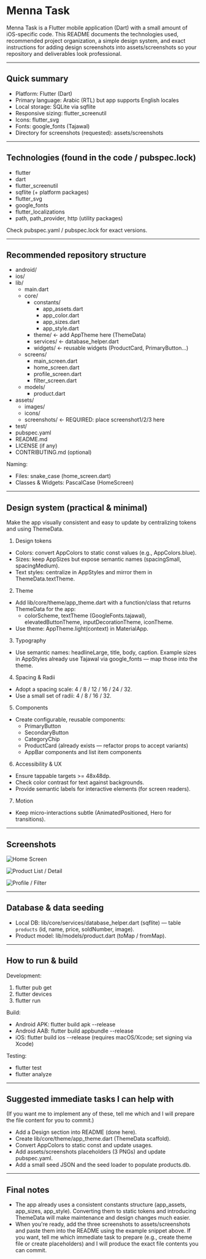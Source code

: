 # Menna Task

Menna Task is a Flutter mobile application (Dart) with a small amount of iOS-specific code. This README documents the technologies used, recommended project organization, a simple design system, and exact instructions for adding design screenshots into assets/screenshots so your repository and deliverables look professional.

---

## Quick summary
- Platform: Flutter (Dart)
- Primary language: Arabic (RTL) but app supports English locales
- Local storage: SQLite via sqflite
- Responsive sizing: flutter_screenutil
- Icons: flutter_svg
- Fonts: google_fonts (Tajawal)
- Directory for screenshots (requested): assets/screenshots

---

## Technologies (found in the code / pubspec.lock)
- flutter
- dart
- flutter_screenutil
- sqflite (+ platform packages)
- flutter_svg
- google_fonts
- flutter_localizations
- path, path_provider, http (utility packages)

Check pubspec.yaml / pubspec.lock for exact versions.

---

## Recommended repository structure
- android/
- ios/
- lib/
  - main.dart
  - core/
    - constants/
      - app_assets.dart
      - app_color.dart
      - app_sizes.dart
      - app_style.dart
    - theme/                ← add AppTheme here (ThemeData)
    - services/             ← database_helper.dart
    - widgets/              ← reusable widgets (ProductCard, PrimaryButton...)
  - screens/
    - main_screen.dart
    - home_screen.dart
    - profile_screen.dart
    - filter_screen.dart
  - models/
    - product.dart
- assets/
  - images/
  - icons/
  - screenshots/           ← REQUIRED: place screenshot1/2/3 here
- test/
- pubspec.yaml
- README.md
- LICENSE (if any)
- CONTRIBUTING.md (optional)

Naming:
- Files: snake_case (home_screen.dart)
- Classes & Widgets: PascalCase (HomeScreen)

---

## Design system (practical & minimal)
Make the app visually consistent and easy to update by centralizing tokens and using ThemeData.

1) Design tokens
- Colors: convert AppColors to static const values (e.g., AppColors.blue).
- Sizes: keep AppSizes but expose semantic names (spacingSmall, spacingMedium).
- Text styles: centralize in AppStyles and mirror them in ThemeData.textTheme.

2) Theme
- Add lib/core/theme/app_theme.dart with a function/class that returns ThemeData for the app:
  - colorScheme, textTheme (GoogleFonts.tajawal), elevatedButtonTheme, inputDecorationTheme, iconTheme.
- Use theme: AppTheme.light(context) in MaterialApp.

3) Typography
- Use semantic names: headlineLarge, title, body, caption. Example sizes in AppStyles already use Tajawal via google_fonts — map those into the theme.

4) Spacing & Radii
- Adopt a spacing scale: 4 / 8 / 12 / 16 / 24 / 32.
- Use a small set of radii: 4 / 8 / 16 / 32.

5) Components
- Create configurable, reusable components:
  - PrimaryButton
  - SecondaryButton
  - CategoryChip
  - ProductCard (already exists — refactor props to accept variants)
  - AppBar components and list item components

6) Accessibility & UX
- Ensure tappable targets >= 48x48dp.
- Check color contrast for text against backgrounds.
- Provide semantic labels for interactive elements (for screen readers).

7) Motion
- Keep micro-interactions subtle (AnimatedPositioned, Hero for transitions).

---


## Screenshots

![Home Screen](assets/screenshots/1.png)


![Product List / Detail](assets/screenshots/2.png)

![Profile / Filter](assets/screenshots/3.png)


---

## Database & data seeding
- Local DB: lib/core/services/database_helper.dart (sqflite) — table `products` (id, name, price, soldNumber, image).
- Product model: lib/models/product.dart (toMap / fromMap).

---


## How to run & build
Development:
1. flutter pub get
2. flutter devices
3. flutter run

Build:
- Android APK: flutter build apk --release
- Android AAB: flutter build appbundle --release
- iOS: flutter build ios --release (requires macOS/Xcode; set signing via Xcode)

Testing:
- flutter test
- flutter analyze

---

## Suggested immediate tasks I can help with
(If you want me to implement any of these, tell me which and I will prepare the file content for you to commit.)
- Add a Design section into README (done here).
- Create lib/core/theme/app_theme.dart (ThemeData scaffold).
- Convert AppColors to static const and update usages.
- Add assets/screenshots placeholders (3 PNGs) and update pubspec.yaml.
- Add a small seed JSON and the seed loader to populate products.db.

---

## Final notes
- The app already uses a consistent constants structure (app_assets, app_sizes, app_style). Converting them to static tokens and introducing ThemeData will make maintenance and design changes much easier.
- When you're ready, add the three screenshots to assets/screenshots and paste them into the README using the example snippet above. If you want, tell me which immediate task to prepare (e.g., create theme file or create placeholders) and I will produce the exact file contents you can commit.

```
